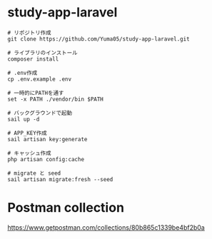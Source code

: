# study-app-laravel
````
# リポジトリ作成
git clone https://github.com/Yuma05/study-app-laravel.git

# ライブラリのインストール
composer install

# .env作成
cp .env.example .env

# 一時的にPATHを通す
set -x PATH ./vendor/bin $PATH

# バックグラウンドで起動
sail up -d

# APP_KEY作成
sail artisan key:generate

# キャッシュ作成
php artisan config:cache

# migrate と seed
sail artisan migrate:fresh --seed
````
# Postman collection
https://www.getpostman.com/collections/80b865c1339be4bf2b0a
